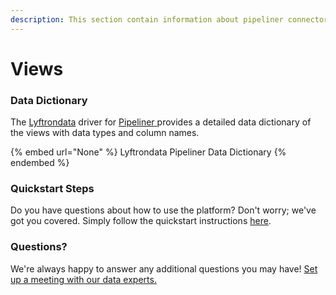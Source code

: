 ```yaml
---
description: This section contain information about pipeliner connector views information
---
```


# Views

### Data Dictionary

The [Lyftrondata](https://www.lyftrondata.com/) driver for [Pipeliner](https://www.lyftrondata.com/integration/sales-analytics/pipeliner//)[ ](https://www.lyftrondata.com/integration/pipeliner/)provides a detailed data dictionary of the views with data types and column names.

{% embed url="None" %}
Lyftrondata Pipeliner Data Dictionary
{% endembed %}

### Quickstart Steps

Do you have questions about how to use the platform? Don't worry; we've got you covered. Simply follow the quickstart instructions [here](../README.md).

### Questions? <a href="#questions" id="questions"></a>

We're always happy to answer any additional questions you may have! [Set up a meeting with our data experts.](https://www.lyftrondata.com/book-a-meeting/)



